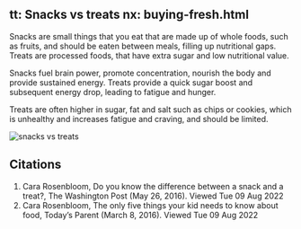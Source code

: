 tt: Snacks vs treats
nx: buying-fresh.html
---

Snacks are small things that you eat that are made up of whole foods, such as fruits, and should be eaten between meals, filling up nutritional gaps. Treats are processed foods, that have extra sugar and low nutritional value.

Snacks fuel brain power, promote concentration, nourish the body and provide sustained energy. Treats provide a quick sugar boost and subsequent energy drop, leading to fatigue and hunger.

Treats are often higher in sugar, fat and salt such as chips or cookies, which is unhealthy and increases fatigue and craving, and should be limited.

![snacks vs treats](https://uhds.oregonstate.edu/sites/uhds.oregonstate.edu/files/snacksvstreats_infographic.jpg)

## Citations
1. Cara Rosenbloom, Do you know the difference between a snack and a treat?,
The Washington Post (May 26, 2016). Viewed Tue 09 Aug 2022
2. Cara Rosenbloom, The only five things your kid needs to know about food, Today’s Parent (March 8, 2016). Viewed Tue 09 Aug 2022
